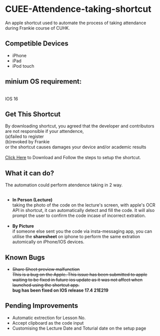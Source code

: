 # CUEE-Attendence-taking-shortcut
An apple shortcut used to automate the process of taking attendance during Frankie course of CUHK.

<h2>Competible Devices</h2>
<ul>
  <li>iPhone</li>
  <li>iPad</li>
  <li>iPod touch</li>
</ul>

<h2>minium OS requirement:</h2></br>
<span>IOS 16</span><br>
<h2>Get This Shortcut</h2>
By downloading shortcut, you agreed that the developer and contributors are not responsible if your attendence, <br>
(a)failed to register<br>(b)revoked by Frankie<br>or the shortcut causes damages your device and/or academic results<br><br>
<a href="https://www.icloud.com/shortcuts/d39d615c8ae24cb4a7f1251447232f9c">Click Here</a> to Download and Follow the steps to setup the shortcut.<br>
<h2>What it can do?</h2>
The automation could perform atendence taking in 2 way. </br></br>
<ul>
<li><b>In Person (Lecture)</b></li>
taking the photo of the code on the lecture's screen, with apple's OCR API in shortcut, it can automatically detect and fill the code. It will also prompt the user to confirm the code incase of incorrect extration.</br></br>
<li><b>By Picture</b></li>
if someone else sent you the code via insta-messaging app, you can utilise the <b>sharesheet</b> on iphone to perform the same extration automically on iPhone/IOS devices.
</ul>
<h2>Known Bugs</h2>
<ul>
  <li><s>Share Sheet preview malfunction</s></li>
  <s>This is a bug on the Apple. This issue has been submitted to apple waiting to be fixed in future ios update as it was not affect when launched using the shortcut app.</s>
<br/> <b>bug has been fixed on IOS release 17.4 21E219</b>
</ul>
<h2>Pending Improvements</h2>
<ul>
  <li>Automatic extrection for Lesson No.</li>
  <li>Accept clipboard as the code input</li>
  <li>Customising the Lecture Date and Toturial date on the setup page</li>
</ul>

